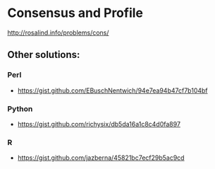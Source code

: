 # Consensus and Profile

http://rosalind.info/problems/cons/

## Other solutions:

### Perl

* https://gist.github.com/EBuschNentwich/94e7ea94b47cf7b104bf

### Python

* https://gist.github.com/richysix/db5da16a1c8c4d0fa897

### R

* https://gist.github.com/jazberna/45821bc7ecf29b5ac9cd
